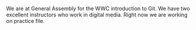 We are at General Assembly for the WWC introduction to Git.
We have two excellent instructors who work in digital media.
Right now we are working on practice file.
